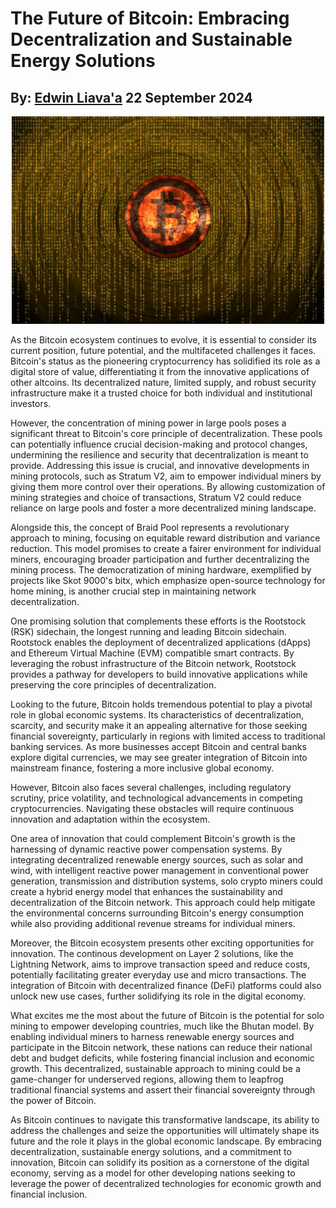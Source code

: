 #  The Future of Bitcoin: Embracing Decentralization and Sustainable Energy Solutions
## By: [Edwin Liava'a](https://github.com/EdwinLiavaa) 22 September 2024

<p align="center">
 <img width="500" src="https://github.com/EdwinLiavaa/liavaa.space/blob/main/blog/20240922/pic.png">
</p>

As the Bitcoin ecosystem continues to evolve, it is essential to consider its current position, future potential, and the multifaceted challenges it faces. Bitcoin's status as the pioneering cryptocurrency has solidified its role as a digital store of value, differentiating it from the innovative applications of other altcoins. Its decentralized nature, limited supply, and robust security infrastructure make it a trusted choice for both individual and institutional investors.

However, the concentration of mining power in large pools poses a significant threat to Bitcoin's core principle of decentralization. These pools can potentially influence crucial decision-making and protocol changes, undermining the resilience and security that decentralization is meant to provide. Addressing this issue is crucial, and innovative developments in mining protocols, such as Stratum V2, aim to empower individual miners by giving them more control over their operations. By allowing customization of mining strategies and choice of transactions, Stratum V2 could reduce reliance on large pools and foster a more decentralized mining landscape.

Alongside this, the concept of Braid Pool represents a revolutionary approach to mining, focusing on equitable reward distribution and variance reduction. This model promises to create a fairer environment for individual miners, encouraging broader participation and further decentralizing the mining process. The democratization of mining hardware, exemplified by projects like Skot 9000's bitx, which emphasize open-source technology for home mining, is another crucial step in maintaining network decentralization.

One promising solution that complements these efforts is the Rootstock (RSK) sidechain, the longest running and leading Bitcoin sidechain. Rootstock enables the deployment of decentralized applications (dApps) and Ethereum Virtual Machine (EVM) compatible smart contracts. By leveraging the robust infrastructure of the Bitcoin network, Rootstock provides a pathway for developers to build innovative applications while preserving the core principles of decentralization.

Looking to the future, Bitcoin holds tremendous potential to play a pivotal role in global economic systems. Its characteristics of decentralization, scarcity, and security make it an appealing alternative for those seeking financial sovereignty, particularly in regions with limited access to traditional banking services. As more businesses accept Bitcoin and central banks explore digital currencies, we may see greater integration of Bitcoin into mainstream finance, fostering a more inclusive global economy.

However, Bitcoin also faces several challenges, including regulatory scrutiny, price volatility, and technological advancements in competing cryptocurrencies. Navigating these obstacles will require continuous innovation and adaptation within the ecosystem.

One area of innovation that could complement Bitcoin's growth is the harnessing of dynamic reactive power compensation systems. By integrating decentralized renewable energy sources, such as solar and wind, with intelligent reactive power management in conventional power generation, transmission and distribution systems, solo crypto miners could create a hybrid energy model that enhances the sustainability and decentralization of the Bitcoin network. This approach could help mitigate the environmental concerns surrounding Bitcoin's energy consumption while also providing additional revenue streams for individual miners.

Moreover, the Bitcoin ecosystem presents other exciting opportunities for innovation. The continous development on Layer 2 solutions, like the Lightning Network, aims to improve transaction speed and reduce costs, potentially facilitating greater everyday use and micro transactions. The integration of Bitcoin with decentralized finance (DeFi) platforms could also unlock new use cases, further solidifying its role in the digital economy.

What excites me the most about the future of Bitcoin is the potential for solo mining to empower developing countries, much like the Bhutan model. By enabling individual miners to harness renewable energy sources and participate in the Bitcoin network, these nations can reduce their national debt and budget deficits, while fostering financial inclusion and economic growth. This decentralized, sustainable approach to mining could be a game-changer for underserved regions, allowing them to leapfrog traditional financial systems and assert their financial sovereignty through the power of Bitcoin.

As Bitcoin continues to navigate this transformative landscape, its ability to address the challenges and seize the opportunities will ultimately shape its future and the role it plays in the global economic landscape. By embracing decentralization, sustainable energy solutions, and a commitment to innovation, Bitcoin can solidify its position as a cornerstone of the digital economy, serving as a model for other developing nations seeking to leverage the power of decentralized technologies for economic growth and financial inclusion.

